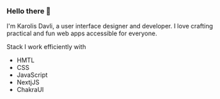 ### Hello there 👋

I'm Karolis Davli, a user interface designer and developer. I love crafting practical and fun web apps accessible for everyone.

Stack I work efficiently with  
- HMTL  
- CSS  
- JavaScript
- NextjJS
- ChakraUI

